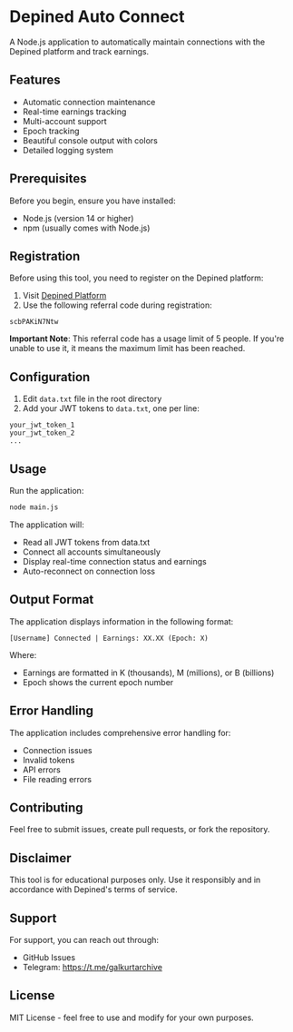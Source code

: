# Depined Auto Connect

A Node.js application to automatically maintain connections with the Depined platform and track earnings.

## Features

- Automatic connection maintenance
- Real-time earnings tracking
- Multi-account support
- Epoch tracking
- Beautiful console output with colors
- Detailed logging system

## Prerequisites

Before you begin, ensure you have installed:

- Node.js (version 14 or higher)
- npm (usually comes with Node.js)

## Registration

Before using this tool, you need to register on the Depined platform:

1. Visit [Depined Platform](https://app.depined.org/onboarding)
2. Use the following referral code during registration:

```
scbPAKiN7Ntw
```

**Important Note**: This referral code has a usage limit of 5 people. If you're unable to use it, it means the maximum limit has been reached.

## Configuration

1. Edit `data.txt` file in the root directory
2. Add your JWT tokens to `data.txt`, one per line:

```
your_jwt_token_1
your_jwt_token_2
...
```

## Usage

Run the application:

```bash
node main.js
```

The application will:

- Read all JWT tokens from data.txt
- Connect all accounts simultaneously
- Display real-time connection status and earnings
- Auto-reconnect on connection loss

## Output Format

The application displays information in the following format:

```
[Username] Connected | Earnings: XX.XX (Epoch: X)
```

Where:

- Earnings are formatted in K (thousands), M (millions), or B (billions)
- Epoch shows the current epoch number

## Error Handling

The application includes comprehensive error handling for:

- Connection issues
- Invalid tokens
- API errors
- File reading errors

## Contributing

Feel free to submit issues, create pull requests, or fork the repository.

## Disclaimer

This tool is for educational purposes only. Use it responsibly and in accordance with Depined's terms of service.

## Support

For support, you can reach out through:

- GitHub Issues
- Telegram: https://t.me/galkurtarchive

## License

MIT License - feel free to use and modify for your own purposes.
